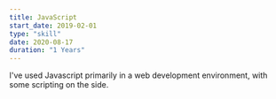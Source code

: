 ```yaml
---
title: JavaScript
start_date: 2019-02-01
type: "skill"
date: 2020-08-17
duration: "1 Years"
---
```


I've used Javascript primarily in a web development environment, with some scripting on the side.